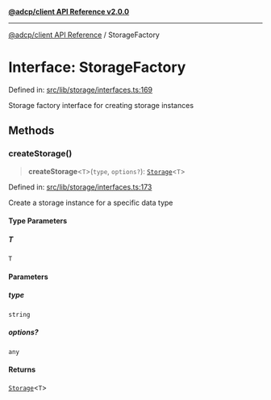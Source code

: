 [**@adcp/client API Reference v2.0.0**](../README.md)

***

[@adcp/client API Reference](../README.md) / StorageFactory

# Interface: StorageFactory

Defined in: [src/lib/storage/interfaces.ts:169](https://github.com/adcontextprotocol/adcp-client/blob/e8953d756e5ce5fafa76c5e8fa2f0316f0da0998/src/lib/storage/interfaces.ts#L169)

Storage factory interface for creating storage instances

## Methods

### createStorage()

> **createStorage**\<`T`\>(`type`, `options?`): [`Storage`](Storage.md)\<`T`\>

Defined in: [src/lib/storage/interfaces.ts:173](https://github.com/adcontextprotocol/adcp-client/blob/e8953d756e5ce5fafa76c5e8fa2f0316f0da0998/src/lib/storage/interfaces.ts#L173)

Create a storage instance for a specific data type

#### Type Parameters

##### T

`T`

#### Parameters

##### type

`string`

##### options?

`any`

#### Returns

[`Storage`](Storage.md)\<`T`\>

